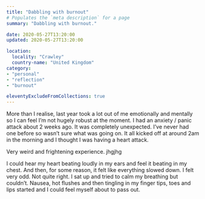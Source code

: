 ```yaml
---
title: "Dabbling with burnout"
# Populates the `meta description` for a page
summary: "Dabbling with burnout."

date: 2020-05-27T13:20:00
updated: 2020-05-27T13:20:00

location:
  locality: "Crawley"
  country-name: "United Kingdom"
category:
- "personal"
- "reflection"
- "burnout"

eleventyExcludeFromCollections: true
---
```


More than I realise, last year took a lot out of me emotionally and mentally so I can feel I’m not hugely robust at the moment. I had an anxiety / panic attack about 2 weeks ago. It was completely unexpected. I’ve never had one before so wasn’t sure what was going on. It all kicked off at around 2am in the morning and I thought I was having a heart attack.

Very weird and frightening experience. jhgjhg

I could hear my heart beating loudly in my ears and feel it beating in my chest. And then, for some reason, it felt like everything slowed down. I felt very odd. Not quite right. I sat up and tried to calm my breathing but couldn’t. Nausea, hot flushes and then tingling in my finger tips, toes and lips started and I could feel myself about to pass out.
